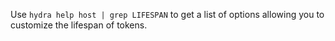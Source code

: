 Use `hydra help host | grep LIFESPAN` to get a list of options allowing you to customize the lifespan of tokens.